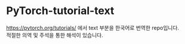 # PyTorch-tutorial-text
https://pytorch.org/tutorials/ 에서 text 부분을 한국어로 번역한 repo입니다.  
적절한 의역 및 주석을 통한 해석이 있습니다.
